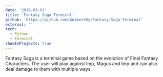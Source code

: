 ```yaml
---
date: '2019-03-01'
title: 'Fantasy Saga Terminal'
github: 'https://github.com/AnimeshRy/Fantasy-Saga-Terminal'
external: ''
tech:
  - Python
  - Terminal
showInProjects: true
---
```


Fantasy Saga is a terminal game based on the evolution of Final Fantasy Characters. The user will play against Imp, Magus and Imp and can also deal damage to them with multiple ways. 
